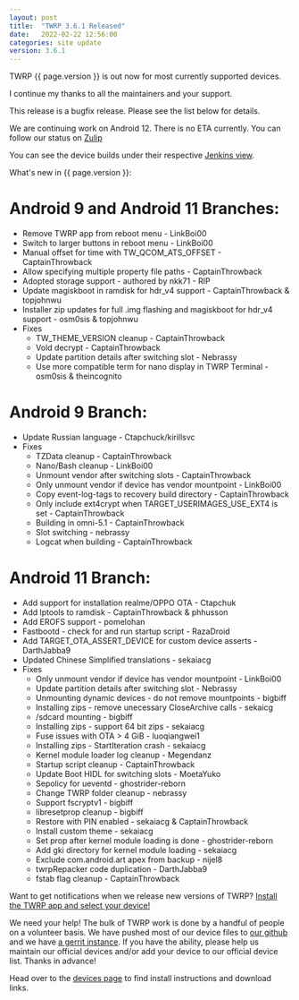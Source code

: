 ```yaml
---
layout: post
title:  "TWRP 3.6.1 Released"
date:   2022-02-22 12:56:00
categories: site update
version: 3.6.1
---
```


TWRP {{ page.version }} is out now for most currently supported devices.

I continue my thanks to all the maintainers and your support.

This release is a bugfix release. Please see the list below for details.

We are continuing work on Android 12. There is no ETA currently.
You can follow our status on [Zulip](https://rebrand.ly/teamwin-recovery-zulip-community)

You can see the device builds under their respective [Jenkins view](https://jenkins.twrp.me).


What's new in {{ page.version }}:
# Android 9 and Android 11 Branches:
- Remove TWRP app from reboot menu - LinkBoi00
- Switch to larger buttons in reboot menu - LinkBoi00
- Manual offset for time with TW\_QCOM\_ATS\_OFFSET - CaptainThrowback
- Allow specifying multiple property file paths - CaptainThrowback
- Adopted storage support - authored by nkk71 - RIP
- Update magiskboot in ramdisk for hdr\_v4 support - CaptainThrowback & topjohnwu
- Installer zip updates for full .img flashing and magiskboot for hdr\_v4 support - osm0sis & topjohnwu
- Fixes
  - TW\_THEME\_VERSION cleanup - CaptainThrowback
  - Vold decrypt - CaptainThrowback
  - Update partition details after switching slot - Nebrassy
  - Use more compatible term for nano display in TWRP Terminal - osm0sis & theincognito

# Android 9 Branch:
- Update Russian language - Ctapchuck/kirillsvc
- Fixes
  - TZData cleanup - CaptainThrowback
  - Nano/Bash cleanup - LinkBoi00
  - Unmount vendor after switching slots - CaptainThrowback
  - Only unmount vendor if device has vendor mountpoint - LinkBoi00
  - Copy event-log-tags to recovery build directory - CaptainThrowback
  - Only include ext4crypt when TARGET\_USERIMAGES\_USE\_EXT4 is set - CaptainThrowback
  - Building in omni-5.1 - CaptainThrowback
  - Slot switching - nebrassy
  - Logcat when building - CaptainThrowback

# Android 11 Branch:
- Add support for installation realme/OPPO OTA - Ctapchuk
- Add lptools to ramdisk - CaptainThrowback & phhusson
- Add EROFS support - pomelohan
- Fastbootd - check for and run startup script - RazaDroid
- Add TARGET\_OTA\_ASSERT\_DEVICE for custom device asserts - DarthJabba9
- Updated Chinese Simplified translations - sekaiacg
- Fixes
  - Only unmount vendor if device has vendor mountpoint - LinkBoi00
  - Update partition details after switching slot - Nebrassy
  - Unmounting dynamic devices - do not remove mountpoints - bigbiff
  - Installing zips - remove unecessary CloseArchive calls - sekaicg
  - /sdcard mounting - bigbiff
  - Installing zips - support 64 bit zips - sekaiacg
  - Fuse issues with OTA > 4 GiB - luoqiangwei1
  - Installing zips - StartIteration crash - sekaiacg
  - Kernel module loader log cleanup - Megendanz
  - Startup script cleanup - CaptainThrowback
  - Update Boot HIDL for switching slots - MoetaYuko
  - Sepolicy for ueventd - ghostrider-reborn
  - Change TWRP folder cleanup - nebrassy
  - Support fscryptv1 - bigbiff
  - libresetprop cleanup - bigbiff
  - Restore with PIN enabled - sekaiacg & CaptainThrowback
  - Install custom theme - sekaiacg
  - Set prop after kernel module loading is done - ghostrider-reborn
  - Add gki directory for kernel module loading - sekaiacg
  - Exclude com.android.art apex from backup - nijel8
  - twrpRepacker code duplication - DarthJabba9
  - fstab flag cleanup - CaptainThrowback


Want to get notifications when we release new versions of TWRP? [Install the TWRP app and select your device!](https://twrp.me/app)

We need your help! The bulk of TWRP work is done by a handful of people on a volunteer basis. We have pushed most of our device files to [our github](http://github.com/TeamWin/) and we have [a gerrit instance](http://gerrit.twrp.me). If you have the ability, please help us maintain our official devices and/or add your device to our official device list. Thanks in advance!

Head over to the [devices page](http://twrp.me/Devices) to find install instructions and download links.
